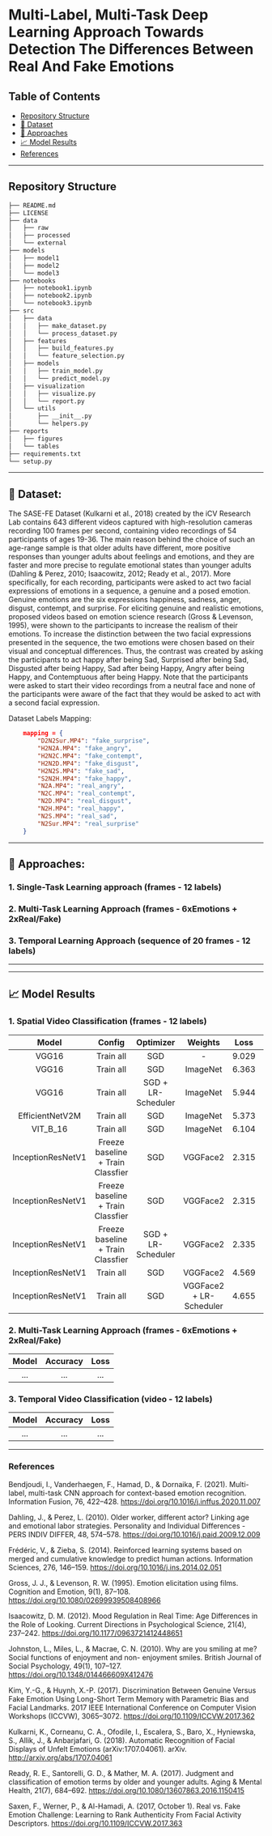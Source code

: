 # Multi-Label, Multi-Task Deep Learning Approach Towards Detection The Differences Between Real And Fake Emotions
## Table of Contents
- [Repository Structure](#repository-structure)
- [💾 Dataset](#dataset)
- [🚀 Approaches](#approaches)
- [📈 Model Results](#model-results)
- [References](#references)


---------------------
## Repository Structure
```bash
├── README.md
├── LICENSE
├── data
│   ├── raw
│   ├── processed
│   └── external
├── models
│   ├── model1
│   ├── model2
│   └── model3
├── notebooks
│   ├── notebook1.ipynb
│   ├── notebook2.ipynb
│   └── notebook3.ipynb
├── src
│   ├── data
│   │   ├── make_dataset.py
│   │   └── process_dataset.py
│   ├── features
│   │   ├── build_features.py
│   │   └── feature_selection.py
│   ├── models
│   │   ├── train_model.py
│   │   └── predict_model.py
│   ├── visualization
│   │   ├── visualize.py
│   │   └── report.py
│   └── utils
│       ├── __init__.py
│       └── helpers.py
├── reports
│   ├── figures
│   └── tables
├── requirements.txt
└── setup.py
```
---------------------
## 💾 Dataset:
The SASE-FE Dataset (Kulkarni et al., 2018) created by the iCV Research Lab contains 643 different videos captured with high-resolution cameras recording 100 frames per second, containing video recordings of 54 participants of ages 19-36. The main reason behind the choice of such an age-range sample is that older adults have different, more positive responses than younger adults about feelings and emotions, and they are faster and more precise to regulate emotional states than younger adults (Dahling & Perez, 2010; Isaacowitz, 2012; Ready et al., 2017). More specifically, for each recording, participants were asked to act two facial expressions of emotions in a sequence, a genuine and a posed emotion. Genuine emotions are the six expressions happiness, sadness, anger, disgust, contempt, and surprise. For eliciting genuine and realistic emotions, proposed videos based on emotion science research (Gross & Levenson, 1995), were shown to the participants to increase the realism of their emotions. To increase the distinction between the two facial expressions presented in the sequence, the two emotions were chosen based on their visual and conceptual differences. Thus, the contrast was created by asking the participants to act happy after being Sad, Surprised after being Sad, Disgusted after being Happy, Sad after being Happy, Angry after being Happy, and Contemptuous after being Happy. Note that the participants were asked to start their video recordings from a neutral face and none of the participants were aware of the fact that they would be asked to act with a second facial expression.

Dataset Labels Mapping:
```JSON
    mapping = {
        "D2N2Sur.MP4": "fake_surprise",
        "H2N2A.MP4": "fake_angry",
        "H2N2C.MP4": "fake_contempt",
        "H2N2D.MP4": "fake_disgust",
        "H2N2S.MP4": "fake_sad",
        "S2N2H.MP4": "fake_happy",
        "N2A.MP4": "real_angry",
        "N2C.MP4": "real_contempt",
        "N2D.MP4": "real_disgust",
        "N2H.MP4": "real_happy",
        "N2S.MP4": "real_sad",
        "N2Sur.MP4": "real_surprise"
    }
```

---------------------
## 🚀 Approaches:
### 1. Single-Task Learning approach (frames - 12 labels)

### 2. Multi-Task Learning Approach (frames - 6xEmotions + 2xReal/Fake)

### 3. Temporal Learning Approach (sequence of 20 frames - 12 labels)

-----------



---------------------
## 📈 Model Results
### 1. Spatial Video Classification (frames - 12 labels)
| Model | Config | Optimizer | Weights | Loss | Accuracy |
| :---: | :---: | :---: | :---: | :---: | :---: |
| VGG16 | Train all | SGD | - | 9.029 | 15.922 |
| VGG16 | Train all | SGD | ImageNet | 6.363 | 20.439 |
| VGG16 | Train all | SGD + LR-Scheduler | ImageNet | 5.944 | 26.010 |
| EfficientNetV2M | Train all | SGD | ImageNet | 5.373 | 26.644 |
|VIT_B_16 | Train all | SGD | ImageNet | 6.104 | 21.810 |
| InceptionResNetV1 | Freeze baseline + Train Classfier | SGD | VGGFace2 | 2.315 | 19.892 |
| InceptionResNetV1 | Freeze baseline + Train Classfier | SGD | VGGFace2 | 2.315 | 19.892 |
| InceptionResNetV1 | Freeze baseline + Train Classfier | SGD + LR-Scheduler | VGGFace2 | 2.335 | 18.497 |
| InceptionResNetV1 | Train all  | SGD | VGGFace2 | 4.569 | 27.817 |
| InceptionResNetV1 | Train all  | SGD | VGGFace2 + LR-Scheduler | 4.655 | 29.062 |



### 2. Multi-Task Learning Approach (frames - 6xEmotions + 2xReal/Fake)
| Model | Accuracy | Loss |
| :---: | :---: | :---: |
| ... | ... | ... |


### 3. Temporal Video Classification (video - 12 labels)
| Model | Accuracy | Loss |
| :---: | :---: | :---: |
| ... | ... | ... |




---------------------
### References
Bendjoudi, I., Vanderhaegen, F., Hamad, D., & Dornaika, F. (2021). Multi-label, multi-task CNN approach for context-based emotion recognition. Information Fusion, 76, 422–428. https://doi.org/10.1016/j.inffus.2020.11.007

Dahling, J., & Perez, L. (2010). Older worker, different actor? Linking age and emotional labor strategies. Personality and Individual Differences - PERS INDIV DIFFER, 48, 574–578. https://doi.org/10.1016/j.paid.2009.12.009

Frédéric, V., & Zieba, S. (2014). Reinforced learning systems based on merged and cumulative knowledge to predict human actions. Information Sciences, 276, 146–159. https://doi.org/10.1016/j.ins.2014.02.051

Gross, J. J., & Levenson, R. W. (1995). Emotion elicitation using films. Cognition and Emotion, 9(1), 87–108. https://doi.org/10.1080/02699939508408966

Isaacowitz, D. M. (2012). Mood Regulation in Real Time: Age Differences in the Role of Looking. Current Directions in Psychological Science, 21(4), 237–242. https://doi.org/10.1177/0963721412448651

Johnston, L., Miles, L., & Macrae, C. N. (2010). Why are you smiling at me? Social functions of enjoyment and non- enjoyment smiles. British Journal of Social Psychology, 49(1), 107–127. https://doi.org/10.1348/014466609X412476

Kim, Y.-G., & Huynh, X.-P. (2017). Discrimination Between Genuine Versus Fake Emotion Using Long-Short Term Memory with Parametric Bias and Facial Landmarks. 2017 IEEE International Conference on Computer Vision Workshops (ICCVW), 3065–3072. https://doi.org/10.1109/ICCVW.2017.362

Kulkarni, K., Corneanu, C. A., Ofodile, I., Escalera, S., Baro, X., Hyniewska, S., Allik, J., & Anbarjafari, G. (2018). Automatic Recognition of Facial Displays of Unfelt Emotions (arXiv:1707.04061). arXiv. http://arxiv.org/abs/1707.04061

Ready, R. E., Santorelli, G. D., & Mather, M. A. (2017). Judgment and classification of emotion terms by older and younger adults. Aging & Mental Health, 21(7), 684–692. https://doi.org/10.1080/13607863.2016.1150415

Saxen, F., Werner, P., & Al-Hamadi, A. (2017, October 1). Real vs. Fake Emotion Challenge: Learning to Rank Authenticity From Facial Activity Descriptors. https://doi.org/10.1109/ICCVW.2017.363
